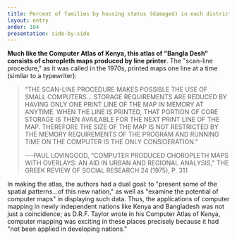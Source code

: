 ```yaml
---
title: Percent of families by housing status (damaged) in each district
layout: entry
order: 104
presentation: side-by-side
---
```


**Much like the Computer Atlas of Kenya, this atlas of "Bangla Desh" consists of choropleth maps produced by line printer**. The "scan-line procedure," as it was called in the 1970s, printed maps one line at a time (similar to a typewriter):

> "THE SCAN-LINE PROCEDURE MAKES POSSIBLE THE USE OF SMALL COMPUTERS… STORAGE REQUIREMENTS ARE REDUCED BY HAVING ONLY ONE PRINT LINE OF THE MAP IN MEMORY AT ANYTIME. WHEN THE LINE IS PRINTED, THAT PORTION OF CORE STORAGE IS THEN AVAILABLE FOR THE NEXT PRINT LINE OF THE MAP. THEREFORE THE SIZE OF THE MAP IS NOT RESTRICTED BY THE MEMORY REQUIREMENTS OF THE PROGRAM AND RUNNING TIME ON THE COMPUTER IS THE ONLY CONSIDERATION."
> 
> ---PAUL LOVINGOOD, "COMPUTER PRODUCED CHOROPLETH MAPS WITH OVERLAYS: AN AID IN URBAN AND REGIONAL ANALYSIS," THE GREEK REVIEW OF SOCIAL RESEARCH 24 (1975), P. 311

In making the atlas, the authors had a dual goal: to "present some of the spatial patterns...of this new nation," as well as "examine the potential of computer maps" in displaying such data. Thus, the applications of computer mapping in newly independent nations like Kenya and Bangladesh was not just a coincidence; as D.R.F. Taylor wrote in his Computer Atlas of Kenya, computer mapping was exciting in these places precisely because it had "not been applied in developing nations."